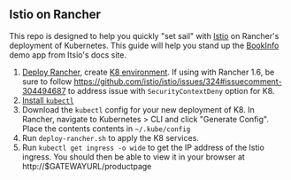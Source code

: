 ## Istio on Rancher

This repo is designed to help you quickly "set sail" with [Istio](https://istio.io/) on Rancher's deployment of Kubernetes. This guide will help you stand up the [BookInfo](https://istio.io/docs/samples/bookinfo.html) demo app from Itsio's docs site.

1. [Deploy Rancher](http://docs.rancher.com/rancher/v1.6/en/quick-start-guide/]), create [K8 environment](http://docs.rancher.com/rancher/v1.6/en/kubernetes/). If using with Rancher 1.6, be sure to follow https://github.com/istio/istio/issues/324#issuecomment-304494687 to address issue with `SecurityContextDeny` option for K8.
2. [Install `kubectl`](https://kubernetes.io/docs/tasks/tools/install-kubectl/)
3. Download the `kubectl` config for your new deployment of K8. In Rancher, navigate to Kubernetes > CLI and click "Generate Config". Place the contents contents in `~/.kube/config`
4. Run `deploy-rancher.sh` to apply the K8 services.
5. Run `kubectl get ingress -o wide` to get the IP address of the Istio ingress. You should then be able to view it in your browser at http://$GATEWAYURL/productpage
